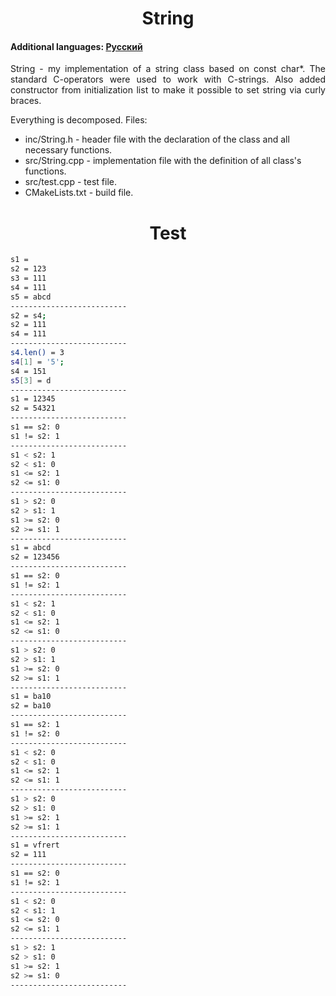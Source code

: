 <h1 align="center">String</h1>
<h4>Additional languages: <a href="https://github.com/AlferovKirill/Study/blob/main/String/README.RU.md">Русский</a></h4>

<p align="justify">String - my implementation of a string class based on const char*. The standard C-operators were used to work with C-strings. Also added constructor from initialization list to make it possible to set string via curly braces.</p>

<p align="justify">Everything is decomposed. Files:</p>
<ul>
  <li>inc/String.h - header file with the declaration of the class and all necessary functions.</li>
  <li>src/String.cpp - implementation file with the definition of all class's functions.</li>
  <li>src/test.cpp - test file.</li>
  <li>CMakeLists.txt - build file.</li>
</ul>

<h1 align="center">Test</h1>

```bash black
s1 =
s2 = 123
s3 = 111
s4 = 111
s5 = abcd
--------------------------
s2 = s4;
s2 = 111
s4 = 111
--------------------------
s4.len() = 3
s4[1] = '5';
s4 = 151
s5[3] = d
--------------------------
s1 = 12345
s2 = 54321
--------------------------
s1 == s2: 0
s1 != s2: 1
--------------------------
s1 < s2: 1
s2 < s1: 0
s1 <= s2: 1
s2 <= s1: 0
--------------------------
s1 > s2: 0
s2 > s1: 1
s1 >= s2: 0
s2 >= s1: 1
--------------------------
s1 = abcd
s2 = 123456
--------------------------
s1 == s2: 0
s1 != s2: 1
--------------------------
s1 < s2: 1
s2 < s1: 0
s1 <= s2: 1
s2 <= s1: 0
--------------------------
s1 > s2: 0
s2 > s1: 1
s1 >= s2: 0
s2 >= s1: 1
--------------------------
s1 = ba10
s2 = ba10
--------------------------
s1 == s2: 1
s1 != s2: 0
--------------------------
s1 < s2: 0
s2 < s1: 0
s1 <= s2: 1
s2 <= s1: 1
--------------------------
s1 > s2: 0
s2 > s1: 0
s1 >= s2: 1
s2 >= s1: 1
--------------------------
s1 = vfrert
s2 = 111
--------------------------
s1 == s2: 0
s1 != s2: 1
--------------------------
s1 < s2: 0
s2 < s1: 1
s1 <= s2: 0
s2 <= s1: 1
--------------------------
s1 > s2: 1
s2 > s1: 0
s1 >= s2: 1
s2 >= s1: 0
--------------------------
```
